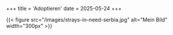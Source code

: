 +++
title = 'Adoptieren'
date = 2025-05-24
+++

{{< figure src="/images/strays-in-need-serbia.jpg" alt="Mein Bild" width="300px" >}}

